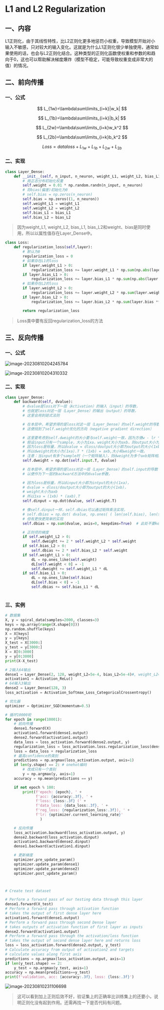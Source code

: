 # L1 and L2 Regularization

## 一、内容

L1正则化，由于其线性特性，比L2正则化更多地惩罚小权重，导致模型开始对小输入不敏感，只对较大的输入变化。这就是为什么L1正则化很少单独使用，通常如果使用的话，也会与L2正则化结合。这种类型的正则化函数使权重和参数的和趋向于0，这也可以帮助解决梯度爆炸（模型不稳定，可能导致权重变成非常大的值）的情况。

## 二、前向传播

### 一、公式

$$
L_{1w}=\lambda\sum\limits_{i=k}|w_k|
$$

$$
L_{1b}=\lambda\sum\limits_{i=k}|b_k|
$$

$$
L_{2w}=\lambda\sum\limits_{i=k}w_k^2
$$

$$
L_{2b}=\lambda\sum\limits_{i=k}b_k^2
$$

$$
Loss = dataloss + L_{1w}+ L_{1b}+L_{2w}+L_{2b}
$$

### 二、实现

```python
class Layer_Dense:
    def __init__(self, n_input, n_neuron, weight_L1, weight_L2, bias_L1, bias_L2):
        # 用正态分布初始化权重
        self.weight = 0.01 * np.random.randn(n_input, n_neuron)
        # 将bias(偏差)初始化为0
        # self.bias = np.zeros(n_neuron)
        self.bias = np.zeros((1, n_neuron))
        self.weight_L1 = weight_L1
        self.weight_L2 = weight_L2
        self.bias_L1 = bias_L1
        self.bias_L2 = bias_L2
```

> 因为weight_L1, weight_L2, bias_L1, bias_L2和weight、bias是同时使用，所以以属性值存在Layer_Dense中。

```python
class Loss: 
    def regularization_loss(self,layer):
        # 默认为0
        regularization_loss = 0
        # 如果存在L1的loss
        if layer.weight_L1 > 0:
            regularization_loss += layer.weight_L1 * np.sum(np.abs(layer.weight))
        if layer.bias_L1 > 0:
            regularization_loss += layer.bias_L1 * np.sum(np.abs(layer.bias))
        # 如果存在L2的loss
        if layer.weight_L2 > 0:
            regularization_loss += layer.weight_L2 * np.sum(layer.weight ** 2)
        if layer.bias_L2 > 0:
            regularization_loss += layer.bias_L2 * np.sum(layer.bias ** 2)

        return regularization_loss
```

> Loss类中要有反回regularization_loss的方法

## 三、反向传播

### 一、公式

![image-20230810204245784](https://raw.githubusercontent.com/HX-1234/NoteImage/main/202308102042851.png)

![image-20230810204310332](https://raw.githubusercontent.com/HX-1234/NoteImage/main/202308102043366.png)

### 二、实现

```python
class Layer_Dense:
    def backward(self, dvalue):
        # dvalue是loss对下一层（Activation）的输入（input）的导数，
        # 也就是loss对这一层（Layer_Dense）的输出（output）的导数，
        # 这里会用到链式法则

        # 在本层中，希望求得的是loss对这一层（Layer_Dense）的self.weight的导数
        # 这便找到了self.weight优化的方向（negative gradient direction）

        # 这里要考虑到self.dweight的大小要与self.weight一致，因为方便w - lr * dw公式进行优化
        # 假设input只有一个sample，大小为1xa，weight大小为axb，则output大小为1xb，
        # 因为loss是标量，所以dvalue = dloss/doutput大小即为output的大小(1xb)，
        # 所以dweight的大小为(1xa).T * (1xb) = axb,大小和weight一致。
        # 注意：当input有多个sample时（一个矩阵输入），则dweight为多个axb矩阵相加。
        self.dweight = np.dot(self.input.T, dvalue)

        # 在本层中，希望求得的是loss对这一层（Layer_Dense）的self.input的导数
        # 以便作为下一层的backward方法中的dvalue参数，

        # 因为loss是标量，所以dinput大小即为intput的大小(1xa)，
        # dvalue = dloss/doutput大小即为output的大小(1xb)，
        # weight大小为axb
        # 所以1xa = (1xb) * (axb).T
        self.dinput = np.dot(dvalue, self.weight.T)

        # 像self.dinput一样，self.dbias可以通过矩阵乘法实现，
        # self.dbias = np.dot( dvalue, np.ones( ( len(self.bias), len(self.bias) ) ) )
        # 但有更快更简单的实现
        self.dbias = np.sum(dvalue, axis=0, keepdims=True)  # 此处不要keepdims=True也行，因为按0维相加还是行向量

        # 正则项的梯度
        if self.weight_L2 > 0:
            self.dweight += 2 * self.weight_L2 * self.weight
        if self.bias_L2 > 0:
            self.dbias += 2 * self.bias_L2 * self.weight
        if self.weight_L1 > 0:
            dL = np.ones_like(self.weight)
            dL[self.weight < 0] = -1
            self.dweight += self.weight_L1 * dL
        if self.bias_L1 > 0:
            dL = np.ones_like(self.bias)
            dL[self.bias < 0] = -1
            self.dbias += self.bias_L1 * dL
            
```

### 三、实例

```python
# 数据集
X, y = spiral_data(samples=2000, classes=3)
keys = np.array(range(X.shape[0]))
np.random.shuffle(keys)
X = X[keys]
y = y[keys]
X_test = X[3000:]
y_test = y[3000:]
X = X[0:3000]
y = y[0:3000]
print(X-X_test)

# 2输入64输出
dense1 = Layer_Dense(2, 128, weight_L2=5e-4, bias_L2=5e-4)#, weight_L2=5e-4, bias_L2=5e-4
activation1 = Activation_ReLu()
# 64输入3输出
dense2 = Layer_Dense(128, 3)
loss_activation = Activation_Softmax_Loss_CategoricalCrossentropy()

# 优化器
optimizer = Optimizer_SGD(momentum=0.5)

# 循环10000轮
for epoch in range(10001):
    # 前向传播
    dense1.forward(X)
    activation1.forward(dense1.output)
    dense2.forward(activation1.output)
    data_loss = loss_activation.forward(dense2.output, y)
    regularization_loss = loss_activation.loss.regularization_loss(dense1) +loss_activation.loss.regularization_loss(dense2)
    loss = data_loss + regularization_loss
    # 最高confidence的类别
    predictions = np.argmax(loss_activation.output, axis=1)
    if len(y.shape) == 2: # onehot编码
        # 改成只有一个类别
        y = np.argmax(y, axis=1)
    accuracy = np.mean(predictions == y)

    if not epoch % 100:
        print(f'epoch: {epoch}, ' +
              f'acc: {accuracy:.3f}, ' +
              f'loss: {loss:.3f} (' +
              f'data_loss: {data_loss:.3f}, ' +
              f'reg_loss: {regularization_loss:.3f}), ' +
              f'lr: {optimizer.current_learning_rate}'
                )

    # 反向传播
    loss_activation.backward(loss_activation.output, y)
    dense2.backward(loss_activation.dinput)
    activation1.backward(dense2.dinput)
    dense1.backward(activation1.dinput)

    # 更新梯度
    optimizer.pre_update_param()
    optimizer.update_param(dense1)
    optimizer.update_param(dense2)
    optimizer.post_update_param()



# Create test dataset

# Perform a forward pass of our testing data through this layer
dense1.forward(X_test)
# Perform a forward pass through activation function
# takes the output of first dense layer here
activation1.forward(dense1.output)
# Perform a forward pass through second Dense layer
# takes outputs of activation function of first layer as inputs
dense2.forward(activation1.output)
# Perform a forward pass through the activation/loss function
# takes the output of second dense layer here and returns loss
loss = loss_activation.forward(dense2.output, y_test)
# Calculate accuracy from output of activation2 and targets
# calculate values along first axis
predictions = np.argmax(loss_activation.output, axis=1)
if len(y_test.shape) == 2:
    y_test = np.argmax(y_test, axis=1)
accuracy = np.mean(predictions==y_test)
print(f'validation, acc: {accuracy:.3f}, loss: {loss:.3f}')
```



![image-20230810231106698](https://raw.githubusercontent.com/HX-1234/NoteImage/main/202308102311802.png)

> 这可以看到加上正则后效不好，验证集上的正确率比训练集上的还要小，说明正则化没有起到作用。还需再找一下是否代码有问题。
